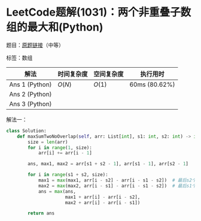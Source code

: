 # LeetCode题解(1031)：两个非重叠子数组的最大和(Python)

题目：[原题链接](https://leetcode-cn.com/problems/maximum-sum-of-two-non-overlapping-subarrays/)（中等）

标签：数组

| 解法           | 时间复杂度 | 空间复杂度 | 执行用时      |
| -------------- | ---------- | ---------- | ------------- |
| Ans 1 (Python) | $O(N)$     | $O(1)$     | 60ms (80.62%) |
| Ans 2 (Python) |            |            |               |
| Ans 3 (Python) |            |            |               |

解法一：

```python
class Solution:
    def maxSumTwoNoOverlap(self, arr: List[int], s1: int, s2: int) -> int:
        size = len(arr)
        for i in range(1, size):
            arr[i] += arr[i - 1]

        ans, max1, max2 = arr[s1 + s2 - 1], arr[s1 - 1], arr[s2 - 1]

        for i in range(s1 + s2, size):
            max1 = max(max1, arr[i - s2] - arr[i - s1 - s2])  # 最后s2个留给s2，前面求s1最大值
            max2 = max(max2, arr[i - s1] - arr[i - s1 - s2])  # 最后s1个留给s1，前面求s2最大值
            ans = max(ans,
                      max1 + arr[i] - arr[i - s2],
                      max2 + arr[i] - arr[i - s1])

        return ans
```

